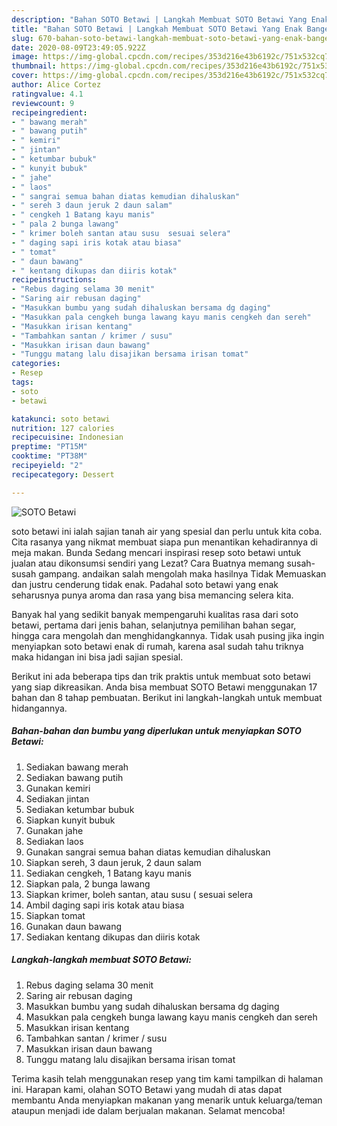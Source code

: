 ```yaml
---
description: "Bahan SOTO Betawi | Langkah Membuat SOTO Betawi Yang Enak Banget"
title: "Bahan SOTO Betawi | Langkah Membuat SOTO Betawi Yang Enak Banget"
slug: 670-bahan-soto-betawi-langkah-membuat-soto-betawi-yang-enak-banget
date: 2020-08-09T23:49:05.922Z
image: https://img-global.cpcdn.com/recipes/353d216e43b6192c/751x532cq70/soto-betawi-foto-resep-utama.jpg
thumbnail: https://img-global.cpcdn.com/recipes/353d216e43b6192c/751x532cq70/soto-betawi-foto-resep-utama.jpg
cover: https://img-global.cpcdn.com/recipes/353d216e43b6192c/751x532cq70/soto-betawi-foto-resep-utama.jpg
author: Alice Cortez
ratingvalue: 4.1
reviewcount: 9
recipeingredient:
- " bawang merah"
- " bawang putih"
- " kemiri"
- " jintan"
- " ketumbar bubuk"
- " kunyit bubuk"
- " jahe"
- " laos"
- " sangrai semua bahan diatas kemudian dihaluskan"
- " sereh 3 daun jeruk 2 daun salam"
- " cengkeh 1 Batang kayu manis"
- " pala 2 bunga lawang"
- " krimer boleh santan atau susu  sesuai selera"
- " daging sapi iris kotak atau biasa"
- " tomat"
- " daun bawang"
- " kentang dikupas dan diiris kotak"
recipeinstructions:
- "Rebus daging selama 30 menit"
- "Saring air rebusan daging"
- "Masukkan bumbu yang sudah dihaluskan bersama dg daging"
- "Masukkan pala cengkeh bunga lawang kayu manis cengkeh dan sereh"
- "Masukkan irisan kentang"
- "Tambahkan santan / krimer / susu"
- "Masukkan irisan daun bawang"
- "Tunggu matang lalu disajikan bersama irisan tomat"
categories:
- Resep
tags:
- soto
- betawi

katakunci: soto betawi 
nutrition: 127 calories
recipecuisine: Indonesian
preptime: "PT15M"
cooktime: "PT38M"
recipeyield: "2"
recipecategory: Dessert

---
```



![SOTO Betawi](https://img-global.cpcdn.com/recipes/353d216e43b6192c/751x532cq70/soto-betawi-foto-resep-utama.jpg)


soto betawi ini ialah sajian tanah air yang spesial dan perlu untuk kita coba. Cita rasanya yang nikmat membuat siapa pun menantikan kehadirannya di meja makan.
Bunda Sedang mencari inspirasi resep soto betawi untuk jualan atau dikonsumsi sendiri yang Lezat? Cara Buatnya memang susah-susah gampang. andaikan salah mengolah maka hasilnya Tidak Memuaskan dan justru cenderung tidak enak. Padahal soto betawi yang enak seharusnya punya aroma dan rasa yang bisa memancing selera kita.

Banyak hal yang sedikit banyak mempengaruhi kualitas rasa dari soto betawi, pertama dari jenis bahan, selanjutnya pemilihan bahan segar, hingga cara mengolah dan menghidangkannya. Tidak usah pusing jika ingin menyiapkan soto betawi enak di rumah, karena asal sudah tahu triknya maka hidangan ini bisa jadi sajian spesial.




Berikut ini ada beberapa tips dan trik praktis untuk membuat soto betawi yang siap dikreasikan. Anda bisa membuat SOTO Betawi menggunakan 17 bahan dan 8 tahap pembuatan. Berikut ini langkah-langkah untuk membuat hidangannya.

<!--inarticleads1-->

##### Bahan-bahan dan bumbu yang diperlukan untuk menyiapkan SOTO Betawi:

1. Sediakan  bawang merah
1. Sediakan  bawang putih
1. Gunakan  kemiri
1. Sediakan  jintan
1. Sediakan  ketumbar bubuk
1. Siapkan  kunyit bubuk
1. Gunakan  jahe
1. Sediakan  laos
1. Gunakan  sangrai semua bahan diatas kemudian dihaluskan
1. Siapkan  sereh, 3 daun jeruk, 2 daun salam
1. Sediakan  cengkeh, 1 Batang kayu manis
1. Siapkan  pala, 2 bunga lawang
1. Siapkan  krimer, boleh santan, atau susu ( sesuai selera
1. Ambil  daging sapi iris kotak atau biasa
1. Siapkan  tomat
1. Gunakan  daun bawang
1. Sediakan  kentang dikupas dan diiris kotak




<!--inarticleads2-->

##### Langkah-langkah membuat SOTO Betawi:

1. Rebus daging selama 30 menit
1. Saring air rebusan daging
1. Masukkan bumbu yang sudah dihaluskan bersama dg daging
1. Masukkan pala cengkeh bunga lawang kayu manis cengkeh dan sereh
1. Masukkan irisan kentang
1. Tambahkan santan / krimer / susu
1. Masukkan irisan daun bawang
1. Tunggu matang lalu disajikan bersama irisan tomat




Terima kasih telah menggunakan resep yang tim kami tampilkan di halaman ini. Harapan kami, olahan SOTO Betawi yang mudah di atas dapat membantu Anda menyiapkan makanan yang menarik untuk keluarga/teman ataupun menjadi ide dalam berjualan makanan. Selamat mencoba!
